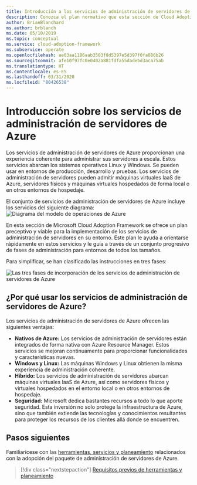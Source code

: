 ```yaml
---
title: Introducción a los servicios de administración de servidores de Azure
description: Conozca el plan normativo que esta sección de Cloud Adoption Framework para Azure ofrece un para la implementación de los servicios de administración de servidores en su entorno.
author: BrianBlanchard
ms.author: brblanch
ms.date: 05/10/2019
ms.topic: conceptual
ms.service: cloud-adoption-framework
ms.subservice: operate
ms.openlocfilehash: ae03aa1186aab3503f8d5397e5d397f0fa086b26
ms.sourcegitcommit: afe10f97fc0e0402a881fdfa55dadebd3aca75ab
ms.translationtype: HT
ms.contentlocale: es-ES
ms.lasthandoff: 03/31/2020
ms.locfileid: "80426538"
---
```

# <a name="overview-of-azure-server-management-services"></a>Introducción sobre los servicios de administración de servidores de Azure

Los servicios de administración de servidores de Azure proporcionan una experiencia coherente para administrar sus servidores a escala. Estos servicios abarcan los sistemas operativos Linux y Windows. Se pueden usar en entornos de producción, desarrollo y pruebas. Los servicios de administración de servidores pueden admitir máquinas virtuales IaaS de Azure, servidores físicos y máquinas virtuales hospedados de forma local o en otros entornos de hospedaje.

El conjunto de servicios de administración de servidores de Azure incluye los servicios del siguiente diagrama: ![Diagrama del modelo de operaciones de Azure](./media/operations-diagram.png)

En esta sección de Microsoft Cloud Adoption Framework se ofrece un plan preceptivo y viable para la implementación de los servicios de administración de servidores en su entorno. Este plan le ayuda a orientarse rápidamente en estos servicios y le guía a través de un conjunto progresivo de fases de administración para entornos de todos los tamaños.

Para simplificar, se han clasificado las instrucciones en tres fases:

![Las tres fases de incorporación de los servicios de administración de servidores de Azure](./media/operations-stages.png)

<!-- markdownlint-disable MD026 -->

## <a name="why-use-azure-server-management-services"></a>¿Por qué usar los servicios de administración de servidores de Azure?

Los servicios de administración de servidores de Azure ofrecen las siguientes ventajas:

- **Nativos de Azure:** Los servicios de administración de servidores están integrados de forma nativa con Azure Resource Manager. Estos servicios se mejoran continuamente para proporcionar funcionalidades y características nuevas.
- **Windows y Linux:** Las máquinas Windows y Linux obtienen la misma experiencia de administración coherente.
- **Híbrido:** Los servicios de administración de servidores abarcan máquinas virtuales IaaS de Azure, así como servidores físicos y virtuales hospedados en el entorno local o en otros entornos de hospedaje.
- **Seguridad:** Microsoft dedica bastantes recursos a todo lo que aporte seguridad. Esta inversión no solo protege la infraestructura de Azure, sino que también extiende las tecnologías y conocimientos resultantes para proteger los recursos de los clientes allá donde se encuentren.

## <a name="next-steps"></a>Pasos siguientes

Familiarícese con las [herramientas, servicios y planeamiento](./prerequisites.md) relacionados con la adopción del paquete de administración de servidores de Azure.

> [!div class="nextstepaction"]
> [Requisitos previos de herramientas y planeamiento](./prerequisites.md)
